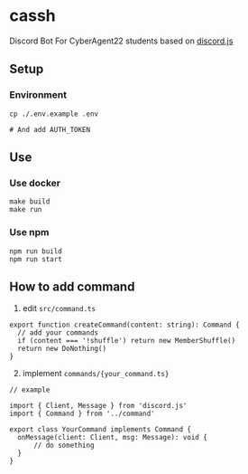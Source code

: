 # cassh

Discord Bot For CyberAgent22 students based on [discord.js](https://discord.js.org/#/)

## Setup

### Environment

```
cp ./.env.example .env

# And add AUTH_TOKEN
```

## Use

### Use docker
```
make build
make run
```

### Use npm
```
npm run build
npm run start
```

## How to add command

1. edit `src/command.ts`
```
export function createCommand(content: string): Command {
  // add your commands
  if (content === '!shuffle') return new MemberShuffle()
  return new DoNothing()
}
```

2. implement `commands/{your_command.ts}`

```
// example

import { Client, Message } from 'discord.js'
import { Command } from '../command'

export class YourCommand implements Command {
  onMessage(client: Client, msg: Message): void {
      // do something
  }
}
```